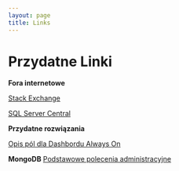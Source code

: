 ```yaml
---
layout: page
title: Links
---
```

# [](#header-1)Przydatne Linki

**Fora internetowe**

[Stack Exchange](https://dba.stackexchange.com/)

[SQL Server Central](https://www.sqlservercentral.com/)


**Przydatne rozwiązania**

[Opis pól dla Dashbordu Always On](https://docs.microsoft.com/en-us/sql/database-engine/availability-groups/windows/use-the-always-on-dashboard-sql-server-management-studio?view=sql-server-2017)


**MongoDB**
[Podstawowe polecenia administracyjne](_pages/mongodb)

